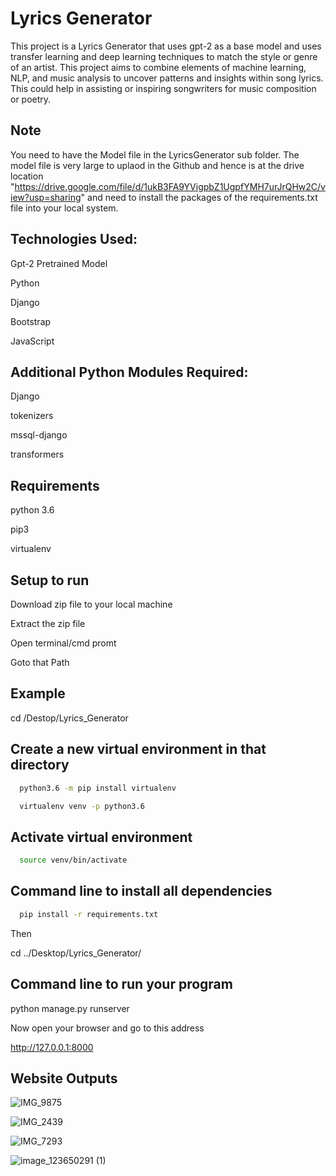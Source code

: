
# Lyrics Generator

This project is a Lyrics Generator that uses gpt-2 as a base model and uses transfer learning and deep learning techniques to match the style or genre of an artist. This project aims to combine elements of machine learning, NLP, and music analysis to uncover patterns and insights within song lyrics. This could help in assisting or inspiring songwriters for music composition or poetry.


## Note

You need to have the Model file in the LyricsGenerator sub folder. The model file is very large to uplaod in the Github and hence is at the drive location "https://drive.google.com/file/d/1ukB3FA9YVigpbZ1UgpfYMH7urJrQHw2C/view?usp=sharing" and need to install the packages of the requirements.txt file into your local system.

## Technologies Used:

Gpt-2 Pretrained Model

Python

Django

Bootstrap

JavaScript
## Additional Python Modules Required:
Django

tokenizers

mssql-django

transformers
## Requirements
python 3.6

pip3

virtualenv
## Setup to run
Download zip file to your local machine

Extract the zip file

Open terminal/cmd promt

Goto that Path
## Example
cd /Destop/Lyrics_Generator

## Create a new virtual environment in that directory
```bash
  python3.6 -m pip install virtualenv
```


```bash
  virtualenv venv -p python3.6
```

## Activate virtual environment
```bash
  source venv/bin/activate
```

## Command line to install all dependencies
```bash
  pip install -r requirements.txt
```


Then

cd ../Desktop/Lyrics_Generator/
## Command line to run your program
python manage.py runserver

Now open your browser and go to this address

http://127.0.0.1:8000

## Website Outputs

![IMG_9875](https://github.com/PandiriSid/LyricsGenerator/assets/34942083/2a935a3d-83e8-4bd9-847f-958d9ec05ea0)

![IMG_2439](https://github.com/PandiriSid/LyricsGenerator/assets/34942083/69c69ae1-b23c-4616-b354-033a91e30aaa)

![IMG_7293](https://github.com/PandiriSid/LyricsGenerator/assets/34942083/084179d2-e39d-4004-b058-aba50c794772)

![image_123650291 (1)](https://github.com/PandiriSid/LyricsGenerator/assets/34942083/b12555db-9d6a-4e8f-b050-e942dc213b73)


